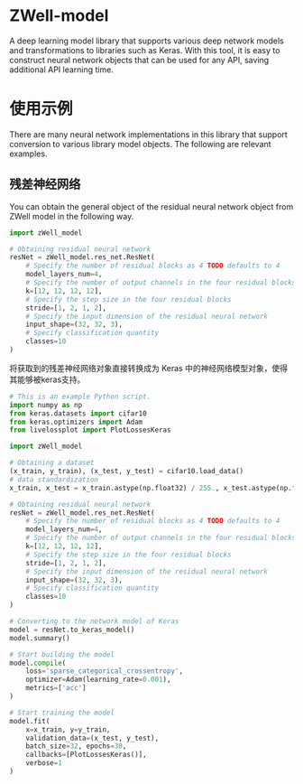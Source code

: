 # ZWell-model

A deep learning model library that supports various deep network models and transformations to libraries such as Keras.
With this tool, it is easy to construct neural network objects that can be used for any API, saving additional API
learning time.

# 使用示例

There are many neural network implementations in this library that support conversion to various library model objects.
The following are relevant examples.

## 残差神经网络

You can obtain the general object of the residual neural network object from ZWell model in the following way.

```python
import zWell_model

# Obtaining residual neural network
resNet = zWell_model.res_net.ResNet(
    # Specify the number of residual blocks as 4 TODO defaults to 4
    model_layers_num=4,
    # Specify the number of output channels in the four residual blocks
    k=[12, 12, 12, 12],
    # Specify the step size in the four residual blocks
    stride=[1, 2, 1, 2],
    # Specify the input dimension of the residual neural network
    input_shape=(32, 32, 3),
    # Specify classification quantity
    classes=10
)
```

将获取到的残差神经网络对象直接转换成为 Keras 中的神经网络模型对象，使得其能够被keras支持。

```python
# This is an example Python script.
import numpy as np
from keras.datasets import cifar10
from keras.optimizers import Adam
from livelossplot import PlotLossesKeras

import zWell_model

# Obtaining a dataset
(x_train, y_train), (x_test, y_test) = cifar10.load_data()
# data standardization
x_train, x_test = x_train.astype(np.float32) / 255., x_test.astype(np.float32) / 255.

# Obtaining residual neural network
resNet = zWell_model.res_net.ResNet(
    # Specify the number of residual blocks as 4 TODO defaults to 4
    model_layers_num=4,
    # Specify the number of output channels in the four residual blocks
    k=[12, 12, 12, 12],
    # Specify the step size in the four residual blocks
    stride=[1, 2, 1, 2],
    # Specify the input dimension of the residual neural network
    input_shape=(32, 32, 3),
    # Specify classification quantity
    classes=10
)

# Converting to the network model of Keras
model = resNet.to_keras_model()
model.summary()

# Start building the model
model.compile(
    loss='sparse_categorical_crossentropy',
    optimizer=Adam(learning_rate=0.001),
    metrics=['acc']
)

# Start training the model
model.fit(
    x=x_train, y=y_train,
    validation_data=(x_test, y_test),
    batch_size=32, epochs=30,
    callbacks=[PlotLossesKeras()],
    verbose=1
)
```
